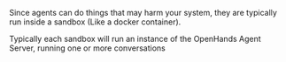 Since agents can do things that may harm your system, they are typically run inside a sandbox (Like a docker container).

Typically each sandbox will run an instance of the OpenHands Agent Server, running one or more conversations
